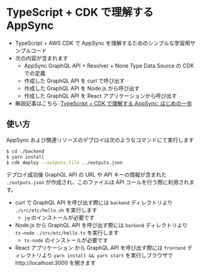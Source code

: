 # TypeScript + CDK で理解する AppSync

* TypeScript + AWS CDK で AppSync を理解するためのシンプルな学習用サンプルコード
* 次の内容が含まれます
  * AppSync GraphQL API + Resolver + None Type Data Source の CDK での定義
  * 作成した GraphQL API を curl で呼び出す
  * 作成した GraphQL API を Node.js から呼び出す
  * 作成した GraphQL API を React アプリケーションから呼び出す
* 解説記事はこちら: [TypeScript + CDK で理解する AppSync: はじめの一歩](https://zenn.dev/gomi_ningen/articles/df9a4a6ea28ab1)

## 使い方

AppSync および関連リソースのデプロイは次のようなコマンドにて実行します

```bash
$ cd ./backend
$ yarn install
$ cdk deploy --outputs-file ../outputs.json
```

デプロイ成功後 GraphQL API の URL や API キーの情報が含まれた `./outputs.json` が作成され、このファイルは API コールを行う際に利用されます。

* curl で GraphQL API を呼び出す際には `backend` ディレクトリより `./src/etc/hello.sh` を実行します
  * `jq` のインストールが必要です
* Node.js から GraphQL API を呼び出す際には `backend` ディレクトリより `ts-node ./src/etc/hello.ts` を実行します
  * `ts-node` のインストールが必要です
* React アプリケーション から GraphQL API を呼び出す際には `frontend` ディレクトリより `yarn install && yarn start` を実行しブラウザで http://localhost:3000 を開きます
